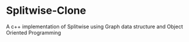 # Splitwise-Clone
A c++ implementation of Splitwise using Graph data structure and Object Oriented Programming
